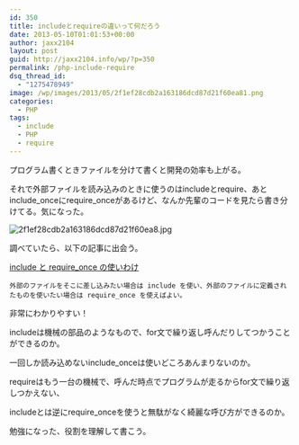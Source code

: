 ```yaml
---
id: 350
title: includeとrequireの違いって何だろう
date: 2013-05-10T01:01:53+00:00
author: jaxx2104
layout: post
guid: http://jaxx2104.info/wp/?p=350
permalink: /php-include-require
dsq_thread_id:
  - "1275478949"
image: /wp/images/2013/05/2f1ef28cdb2a163186dcd87d21f60ea81.png
categories:
  - PHP
tags:
  - include
  - PHP
  - require
---
```

プログラム書くときファイルを分けて書くと開発の効率も上がる。

それで外部ファイルを読み込みのときに使うのはincludeとrequire、あとinclude\_onceにrequire\_onceがあるけど、なんか先輩のコードを見たら書き分けてる。気になった。

<img src="/images/2013/05/2f1ef28cdb2a163186dcd87d21f60ea81.jpg" alt="2f1ef28cdb2a163186dcd87d21f60ea8.jpg" class="img-rounded img-responsive alignnone wp-image-351" />

調べていたら、以下の記事に出会う。



[include と require_once の使いわけ](http://d.hatena.ne.jp/unau/20090122/1232574417)

```
外部のファイルをそこに差し込みたい場合は include を使い、外部のファイルに定義されたものを使いたい場合は require_once を使えばよい。
```


非常にわかりやすい！

includeは機械の部品のようなもので、for文で繰り返し呼んだりしてつかうことができるのか。

一回しか読み込めないinclude_onceは使いどころあんまりないのか。

requireはもう一台の機械で、呼んだ時点でプログラムが走るからfor文で繰り返しつかえない、

includeとは逆にrequire_onceを使うと無駄がなく綺麗な呼び方ができるのか。

勉強になった、役割を理解して書こう。
